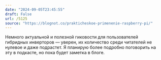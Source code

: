 ```yaml
---
date: "2024-09-05T23:45:55"
draft: False
url: /5125
source: "https://blognot.co/prakticheskoe-primenenie-raspberry-pi/"
---
```


Немного актуальной и полезной гиковости для пользователей гибридных инверторов — уверен, их количество среди читателей не нулевое и даже подрастет. Я планирую более подробно поговорить на эту в подкасте, но пока будет заметка в блоге.

